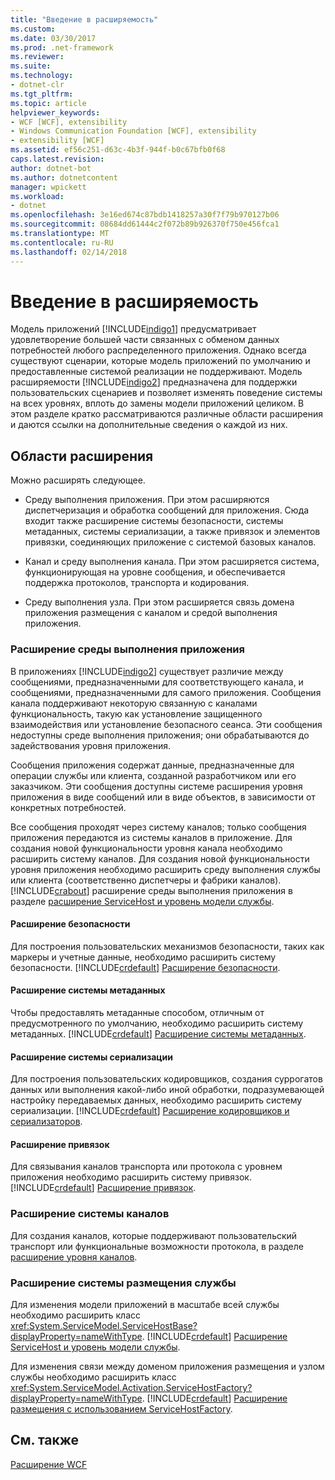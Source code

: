 ```yaml
---
title: "Введение в расширяемость"
ms.custom: 
ms.date: 03/30/2017
ms.prod: .net-framework
ms.reviewer: 
ms.suite: 
ms.technology:
- dotnet-clr
ms.tgt_pltfrm: 
ms.topic: article
helpviewer_keywords:
- WCF [WCF], extensibility
- Windows Communication Foundation [WCF], extensibility
- extensibility [WCF]
ms.assetid: ef56c251-d63c-4b3f-944f-b0c67bfb0f68
caps.latest.revision: 
author: dotnet-bot
ms.author: dotnetcontent
manager: wpickett
ms.workload:
- dotnet
ms.openlocfilehash: 3e16ed674c87bdb1418257a30f7f79b970127b06
ms.sourcegitcommit: 08684dd61444c2f072b89b926370f750e456fca1
ms.translationtype: MT
ms.contentlocale: ru-RU
ms.lasthandoff: 02/14/2018
---
```

# <a name="introduction-to-extensibility"></a>Введение в расширяемость
Модель приложений [!INCLUDE[indigo1](../../../includes/indigo1-md.md)] предусматривает удовлетворение большей части связанных с обменом данных потребностей любого распределенного приложения. Однако всегда существуют сценарии, которые модель приложений по умолчанию и предоставленные системой реализации не поддерживают. Модель расширяемости [!INCLUDE[indigo2](../../../includes/indigo2-md.md)] предназначена для поддержки пользовательских сценариев и позволяет изменять поведение системы на всех уровнях, вплоть до замены модели приложений целиком. В этом разделе кратко рассматриваются различные области расширения и даются ссылки на дополнительные сведения о каждой из них.  
  
## <a name="areas-to-extend"></a>Области расширения  
 Можно расширять следующее.  
  
-   Среду выполнения приложения. При этом расширяются диспетчеризация и обработка сообщений для приложения. Сюда входит также расширение системы безопасности, системы метаданных, системы сериализации, а также привязок и элементов привязки, соединяющих приложение с системой базовых каналов.  
  
-   Канал и среду выполнения канала. При этом расширяется система, функционирующая на уровне сообщения, и обеспечивается поддержка протоколов, транспорта и кодирования.  
  
-   Среду выполнения узла. При этом расширяется связь домена приложения размещения с каналом и средой выполнения приложения.  
  
### <a name="extending-the-application-runtime"></a>Расширение среды выполнения приложения  
 В приложениях [!INCLUDE[indigo2](../../../includes/indigo2-md.md)] существует различие между сообщениями, предназначенными для соответствующего канала, и сообщениями, предназначенными для самого приложения. Сообщения канала поддерживают некоторую связанную с каналами функциональность, такую как установление защищенного взаимодействия или установление безопасного сеанса. Эти сообщения недоступны среде выполнения приложения; они обрабатываются до задействования уровня приложения.  
  
 Сообщения приложения содержат данные, предназначенные для операции службы или клиента, созданной разработчиком или его заказчиком. Эти сообщения доступны системе расширения уровня приложения в виде сообщений или в виде объектов, в зависимости от конкретных потребностей.  
  
 Все сообщения проходят через систему каналов; только сообщения приложения передаются из системы каналов в приложение. Для создания новой функциональности уровня канала необходимо расширить систему каналов. Для создания новой функциональности уровня приложения необходимо расширить среду выполнения службы или клиента (соответственно диспетчеры и фабрики каналов). [!INCLUDE[crabout](../../../includes/crabout-md.md)] расширение среды выполнения приложения в разделе [расширение ServiceHost и уровень модели службы](../../../docs/framework/wcf/extending/extending-servicehost-and-the-service-model-layer.md).  
  
#### <a name="extending-security"></a>Расширение безопасности  
 Для построения пользовательских механизмов безопасности, таких как маркеры и учетные данные, необходимо расширить систему безопасности. [!INCLUDE[crdefault](../../../includes/crdefault-md.md)] [Расширение безопасности](../../../docs/framework/wcf/extending/extending-security.md).  
  
#### <a name="extending-metadata"></a>Расширение системы метаданных  
 Чтобы предоставлять метаданные способом, отличным от предусмотренного по умолчанию, необходимо расширить систему метаданных. [!INCLUDE[crdefault](../../../includes/crdefault-md.md)] [Расширение системы метаданных](../../../docs/framework/wcf/extending/extending-the-metadata-system.md).  
  
#### <a name="extending-serialization"></a>Расширение системы сериализации  
 Для построения пользовательских кодировщиков, создания суррогатов данных или выполнения какой-либо иной обработки, подразумевающей настройку передаваемых данных, необходимо расширить систему сериализации. [!INCLUDE[crdefault](../../../includes/crdefault-md.md)] [Расширение кодировщиков и сериализаторов](../../../docs/framework/wcf/extending/extending-encoders-and-serializers.md).  
  
#### <a name="extending-bindings"></a>Расширение привязок  
 Для связывания каналов транспорта или протокола с уровнем приложения необходимо расширить систему привязок. [!INCLUDE[crdefault](../../../includes/crdefault-md.md)] [Расширение привязок](../../../docs/framework/wcf/extending/extending-bindings.md).  
  
### <a name="extending-the-channel-system"></a>Расширение системы каналов  
 Для создания каналов, которые поддерживают пользовательский транспорт или функциональные возможности протокола, в разделе [расширение уровня каналов](../../../docs/framework/wcf/extending/extending-the-channel-layer.md).  
  
### <a name="extending-the-service-hosting-system"></a>Расширение системы размещения службы  
 Для изменения модели приложений в масштабе всей службы необходимо расширить класс <xref:System.ServiceModel.ServiceHostBase?displayProperty=nameWithType>. [!INCLUDE[crdefault](../../../includes/crdefault-md.md)] [Расширение ServiceHost и уровень модели службы](../../../docs/framework/wcf/extending/extending-servicehost-and-the-service-model-layer.md).  
  
 Для изменения связи между доменом приложения размещения и узлом службы необходимо расширить класс <xref:System.ServiceModel.Activation.ServiceHostFactory?displayProperty=nameWithType>. [!INCLUDE[crdefault](../../../includes/crdefault-md.md)] [Расширение размещения с использованием ServiceHostFactory](../../../docs/framework/wcf/extending/extending-hosting-using-servicehostfactory.md).  
  
## <a name="see-also"></a>См. также  
 [Расширение WCF](../../../docs/framework/wcf/extending/index.md)
